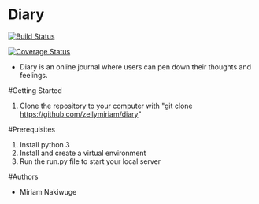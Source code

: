 # Diary

[![Build Status](https://travis-ci.com/zellymiriam/diary.svg?branch=test)](https://travis-ci.com/zellymiriam/diary)

[![Coverage Status](https://coveralls.io/repos/github/zellymiriam/diary/badge.svg?branch=master)](https://coveralls.io/github/zellymiriam/diary?branch=master)

- Diary is an online journal where users can pen down their thoughts and feelings.

#Getting Started

1. Clone the repository to your computer with 
"git clone  https://github.com/zellymiriam/diary"


#Prerequisites

1. Install python 3
2. Install and create a virtual environment
3. Run the run.py file to start your local server




#Authors

- Miriam Nakiwuge 


